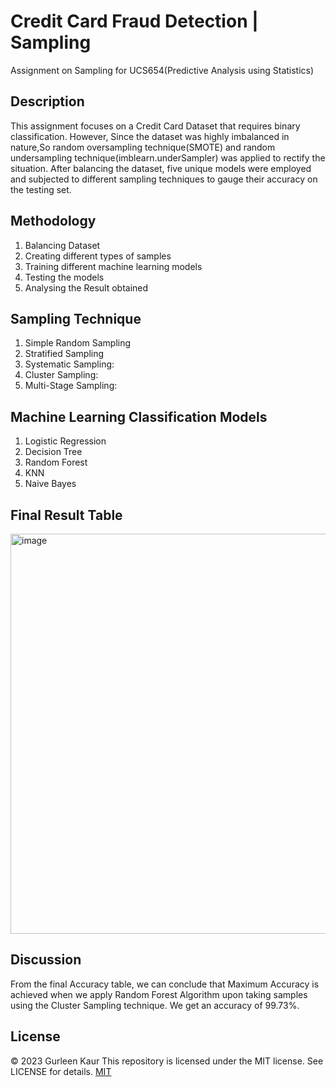 # Credit Card Fraud Detection | Sampling
Assignment on Sampling for UCS654(Predictive Analysis using Statistics)

## Description
This assignment focuses on a Credit Card Dataset that requires binary classification.
However, Since the dataset was highly imbalanced in nature,So random oversampling technique(SMOTE) and random undersampling technique(imblearn.underSampler) was applied to rectify the situation. 
After balancing the dataset, five unique models were employed and subjected to different sampling techniques to gauge their accuracy on the testing set. 

## Methodology
1. Balancing Dataset
2. Creating different types of samples
3. Training different machine learning models
4. Testing the models
5. Analysing the Result obtained

## Sampling Technique 

1. Simple Random Sampling
2. Stratified Sampling
3. Systematic Sampling:
4. Cluster Sampling:
5. Multi-Stage Sampling:


## Machine Learning Classification Models
1. Logistic Regression
2. Decision Tree
3. Random Forest
4. KNN
5. Naive Bayes

## Final Result Table
<img width="640" alt="image" src="https://user-images.githubusercontent.com/79686365/219976331-b464f84a-e59f-442e-8d3c-5d6a56a19d84.png">

## Discussion
From the final Accuracy table, we can conclude that Maximum Accuracy is achieved when we apply Random Forest Algorithm upon taking samples using the Cluster Sampling technique. We get an accuracy of 99.73%.

## License
© 2023 Gurleen Kaur
This repository is licensed under the MIT license. See LICENSE for details.
[MIT](https://choosealicense.com/licenses/mit/)
